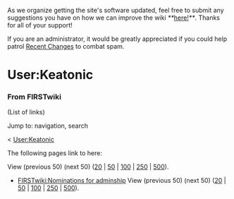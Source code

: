 As we organize getting the site's software updated, feel free to submit any
suggestions you have on how we can improve the wiki
_**_[here!](/index.php/User:Hallry/Suggestions "User:Hallry/Suggestions"
)_**_. Thanks for all of your support!

If you are an administrator, it would be greatly appreciated if you could help
patrol [Recent Changes](/index.php/Special:Recentchanges
"Special:Recentchanges" ) to combat spam.

# User:Keatonic

### From FIRSTwiki

(List of links)

Jump to: navigation, search

&lt; [User:Keatonic](/index.php?title=User:Keatonic&redirect=no
"User:Keatonic" )  

The following pages link to here:

View (previous 50) (next 50)
([20](/index.php?title=Special:Whatlinkshere/User:Keatonic&limit=20&from=0
"Special:Whatlinkshere/User:Keatonic" ) |
[50](/index.php?title=Special:Whatlinkshere/User:Keatonic&limit=50&from=0
"Special:Whatlinkshere/User:Keatonic" ) |
[100](/index.php?title=Special:Whatlinkshere/User:Keatonic&limit=100&from=0
"Special:Whatlinkshere/User:Keatonic" ) |
[250](/index.php?title=Special:Whatlinkshere/User:Keatonic&limit=250&from=0
"Special:Whatlinkshere/User:Keatonic" ) |
[500](/index.php?title=Special:Whatlinkshere/User:Keatonic&limit=500&from=0
"Special:Whatlinkshere/User:Keatonic" )).

  * [FIRSTwiki:Nominations for adminship](/index.php/FIRSTwiki:Nominations_for_adminship "FIRSTwiki:Nominations for adminship" )
View (previous 50) (next 50)
([20](/index.php?title=Special:Whatlinkshere/User:Keatonic&limit=20&from=0
"Special:Whatlinkshere/User:Keatonic" ) |
[50](/index.php?title=Special:Whatlinkshere/User:Keatonic&limit=50&from=0
"Special:Whatlinkshere/User:Keatonic" ) |
[100](/index.php?title=Special:Whatlinkshere/User:Keatonic&limit=100&from=0
"Special:Whatlinkshere/User:Keatonic" ) |
[250](/index.php?title=Special:Whatlinkshere/User:Keatonic&limit=250&from=0
"Special:Whatlinkshere/User:Keatonic" ) |
[500](/index.php?title=Special:Whatlinkshere/User:Keatonic&limit=500&from=0
"Special:Whatlinkshere/User:Keatonic" )).

